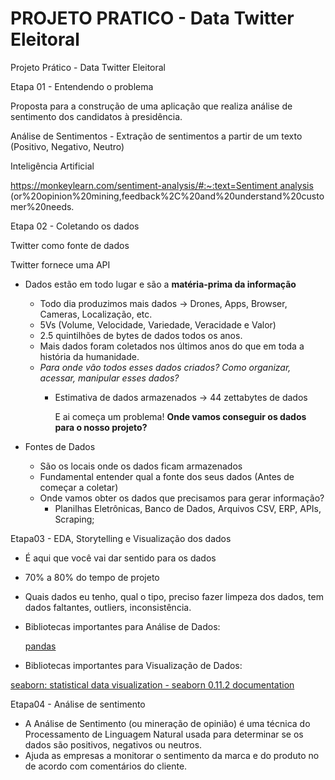 # PROJETO PRATICO - Data Twitter Eleitoral

Projeto Prático - Data Twitter Eleitoral

Etapa 01 - Entendendo o problema

Proposta para a construção de uma aplicação que realiza análise de sentimento dos candidatos à presidência.

Análise de Sentimentos - Extração de sentimentos a partir de um texto (Positivo, Negativo, Neutro)

Inteligência Artificial

[https://monkeylearn.com/sentiment-analysis/#:~:text=Sentiment analysis](https://monkeylearn.com/sentiment-analysis/#:~:text=Sentiment%20analysis%20) (or%20opinion%20mining,feedback%2C%20and%20understand%20customer%20needs.

Etapa 02 - Coletando os dados

Twitter como fonte de dados

Twitter fornece uma API

- Dados estão em todo lugar e são a **matéria-prima da informação**
    - Todo dia produzimos mais dados → Drones, Apps, Browser, Cameras, Localização, etc.
    - 5Vs (Volume, Velocidade, Variedade, Veracidade e Valor)
    - 2.5 quintilhões de bytes de dados todos os anos.
    - Mais dados foram coletados nos últimos anos do que em toda a história da humanidade.
    - *Para onde vão todos esses dados criados? Como organizar, acessar, manipular esses dados?*
        - Estimativa de dados armazenados → 44 zettabytes de dados
            
            E ai começa um problema! **Onde vamos conseguir os dados para o nosso projeto?**
            
- Fontes de Dados
    - São os locais onde os dados ficam armazenados
    - Fundamental entender qual a fonte dos seus dados (Antes de começar a coletar)
    - Onde vamos obter os dados que precisamos para gerar informação?
        - Planilhas Eletrônicas, Banco de Dados, Arquivos CSV, ERP, APIs, Scraping;

Etapa03 - EDA, Storytelling e Visualização dos dados

- É aqui que você vai dar sentido para os dados
- 70% a 80% do tempo de projeto
- Quais dados eu tenho, qual o tipo, preciso fazer limpeza dos dados, tem dados faltantes, outliers, inconsistência.
- Bibliotecas importantes para Análise de Dados:
    
    [pandas](https://pandas.pydata.org/)
    
- Bibliotecas importantes para Visualização de Dados:

[seaborn: statistical data visualization - seaborn 0.11.2 documentation](https://seaborn.pydata.org/)

Etapa04 - Análise de sentimento

- A Análise de Sentimento (ou mineração de opinião) é uma técnica do Processamento de Linguagem Natural usada para determinar se os dados são positivos, negativos ou neutros.
- Ajuda as empresas a monitorar o sentimento da marca e do produto no de acordo com comentários do cliente.
